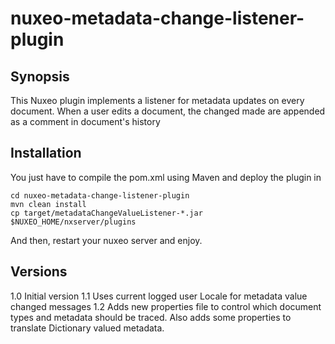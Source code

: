 # nuxeo-metadata-change-listener-plugin

## Synopsis

This Nuxeo plugin implements a listener for metadata updates on every document.
When a user edits a document, the changed made are appended as a comment in document's history 

## Installation

You just have to compile the pom.xml using Maven and deploy the plugin in 
```{r, engine='bash', count_lines}
cd nuxeo-metadata-change-listener-plugin
mvn clean install
cp target/metadataChangeValueListener-*.jar $NUXEO_HOME/nxserver/plugins
```
And then, restart your nuxeo server and enjoy.

## Versions
1.0 Initial version
1.1 Uses current logged user Locale for metadata value changed messages
1.2 Adds new properties file to control which document types and metadata should be traced. Also adds some properties to translate Dictionary valued metadata.

